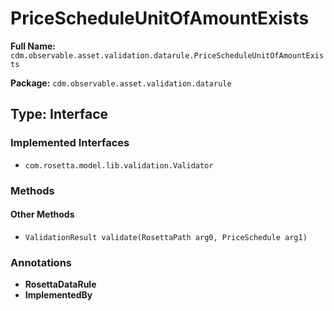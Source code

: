 # PriceScheduleUnitOfAmountExists

**Full Name:** `cdm.observable.asset.validation.datarule.PriceScheduleUnitOfAmountExists`

**Package:** `cdm.observable.asset.validation.datarule`

## Type: Interface

### Implemented Interfaces

- `com.rosetta.model.lib.validation.Validator`

### Methods

#### Other Methods

- `ValidationResult validate(RosettaPath arg0, PriceSchedule arg1)`

### Annotations

- **RosettaDataRule**
- **ImplementedBy**

